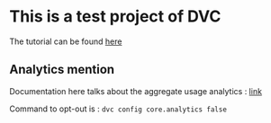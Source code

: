 # This is a test project of DVC

The tutorial can be found [here](https://dvc.org/doc/start)

## Analytics mention

Documentation here talks about the aggregate usage analytics : [link](https://dvc.org/doc/user-guide/analytics)

Command to opt-out is : `dvc config core.analytics false`
